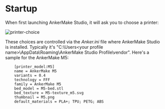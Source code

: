 # Startup

When first launching AnkerMake Studio, it will ask you to choose a printer:

![printer-choice](/ankermake-studio/img/printer-choice.png)

These choices are controlled via the _Anker.ini_ file where AnkerMake Studio is installed. Typically it's "C:\Users\<your profile name>\AppData\Roaming\AnkerMake Studio Profile\vendor". Here's a sample for the AnkerMake M5:

```
    [printer_model:M5]
    name = AnkerMake M5
    variants = 0.4
    technology = FFF
    family = AnkerMake M5
    bed_model = M5-bed.stl
    bed_texture = M5-texture_m5.svg
    thumbnail = M5.png
    default_materials = PLA+; TPU; PETG; ABS
```
